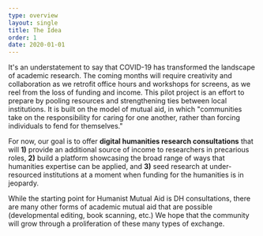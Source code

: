 ```yaml
---
type: overview
layout: single
title: The Idea
order: 1
date: 2020-01-01
---
```


It's an understatement to say that COVID-19 has transformed the landscape of academic research. The coming months will require creativity and collaboration as we retrofit office hours and workshops for screens, as we reel from the loss of funding and income. This pilot project is an effort to prepare by pooling resources and strengthening ties between local institutions. It is built on the model of mutual aid, in which "communities take on the responsibility for caring for one another, rather than forcing individuals to fend for themselves."

For now, our goal is to offer **digital humanities research consultations** that will **1)** provide an additional source of income to researchers in precarious roles, **2)** build a platform showcasing the broad range of ways that humanities expertise can be applied, and **3)** seed research at under-resourced institutions at a moment when funding for the humanities is in jeopardy.

While the starting point for Humanist Mutual Aid is DH consultations, there are many other forms of academic mutual aid that are possible (developmental editing, book scanning, etc.) We hope that the community will grow through a proliferation of these many types of exchange.
